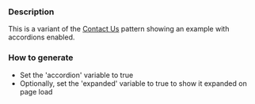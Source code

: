 ### Description
This is a variant of the [Contact Us](./?p=molecules-contact-us) pattern showing an example with accordions enabled.

### How to generate
* Set the 'accordion' variable to true
* Optionally, set the 'expanded' variable to true to show it expanded on page load